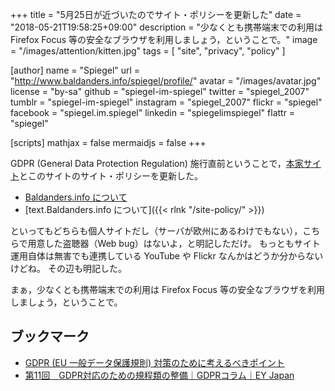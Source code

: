 +++
title = "5月25日が近づいたのでサイト・ポリシーを更新した"
date = "2018-05-21T19:58:25+09:00"
description = "少なくとも携帯端末での利用は Firefox Focus 等の安全なブラウザを利用しましょう，ということで。"
image = "/images/attention/kitten.jpg"
tags = [ "site", "privacy", "policy" ]

[author]
  name      = "Spiegel"
  url       = "http://www.baldanders.info/spiegel/profile/"
  avatar    = "/images/avatar.jpg"
  license   = "by-sa"
  github    = "spiegel-im-spiegel"
  twitter   = "spiegel_2007"
  tumblr    = "spiegel-im-spiegel"
  instagram = "spiegel_2007"
  flickr    = "spiegel"
  facebook  = "spiegel.im.spiegel"
  linkedin  = "spiegelimspiegel"
  flattr    = "spiegel"

[scripts]
  mathjax = false
  mermaidjs = false
+++

GDPR (General Data Protection Regulation) 施行直前ということで，[本家サイト]とこのサイトのサイト・ポリシーを更新した。

- [Baldanders.info について](http://www.baldanders.info/policy.shtml)
- [text.Baldanders.info について]({{< rlnk "/site-policy/" >}})

といってもどちらも個人サイトだし（サーバが欧州にあるわけでもない），こちらで用意した盗聴器（Web bug）はないよ，と明記しただけ。
もっともサイト運用自体は無害でも連携している YouTube や Flickr なんかはどうか分からないけどね。
その辺も明記した。

まぁ，少なくとも携帯端末での利用は Firefox Focus 等の安全なブラウザを利用しましょう，ということで。

## ブックマーク

- [GDPR (EU 一般データ保護規則) 対策のために考えるべきポイント](https://www.avepoint.co.jp/community/japan-blog/gdpr-obligations-notice-choice-purpose-limitation-jp/)
- [第11回　GDPR対応のための規程類の整備｜GDPRコラム｜EY Japan](https://www.eyjapan.jp/services/advisory/column/2018-01-23.html)

[本家サイト]: http://www.baldanders.info/ "Baldanders.info"
